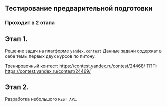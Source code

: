 ## Тестирование предварительной подготовки
### Проходит в 2 этапа

## Этап 1.
Решение задач на платформе ```yandex.contest```
Данные задачи содержат в себе темы первых двух курсов по питону.

Тренировочный контест: https://contest.yandex.ru/contest/24468/
ТПП: https://contest.yandex.ru/contest/24469/


## Этап 2. 
Разработка небольшого ```REST API```.